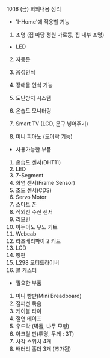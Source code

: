 10.18 (금) 회의내용 정리

* 'I-Home'에 적용할 기능

1. 조명 (집 마당 정원 가로등, 집 내부 조명)
- LED

2. 자동문

3. 음성인식

4. 장애물 인식 기능

5. 도난방지 시스템

6. 온습도 모니터링

7. Smart TV (LCD, 문구 넣어주기)

8. 미니 피아노 (도어락 기능)

* 사용가능한 부품
1. 온습도 센서(DHT11)
2. LED
3. 7-Segment
4. 화염 센서(Frame Sensor)
5. 조도 센서(CDS)
6. Servo Motor
7. 스마트 폰
8. 적외선 수신 센서
9. 리모컨
10. 아두이노 우노 키트
11. Webcab
12. 라즈베리파이 2 키트
13. LCD
14. 빵판
15. L298 모터드라이버
16. 볼 캐스터

* 필요한 부품
1. 미니 빵판(Mini Breadboard)
2. 점퍼선 묶음
3. 케이블 타이
4. 절연 테이프
5. 우드락 (벽돌, 나무 모형)
6. 아크릴 판(투명, 두께 : 3T)
7. 사각 스위치 4개
8. 배터리 홀더 3개 (추가됨)
